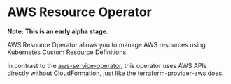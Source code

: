 # AWS Resource Operator

**Note: This is an early alpha stage.**

AWS Resource Operator allows you to manage AWS resources using Kubernetes Custom Resource Definitions.

In contrast to the [aws-service-operator](https://github.com/awslabs/aws-service-operator), this operator uses AWS APIs directly without CloudFormation, just like the [terraform-provider-aws](https://github.com/terraform-providers/terraform-provider-aws) does.
